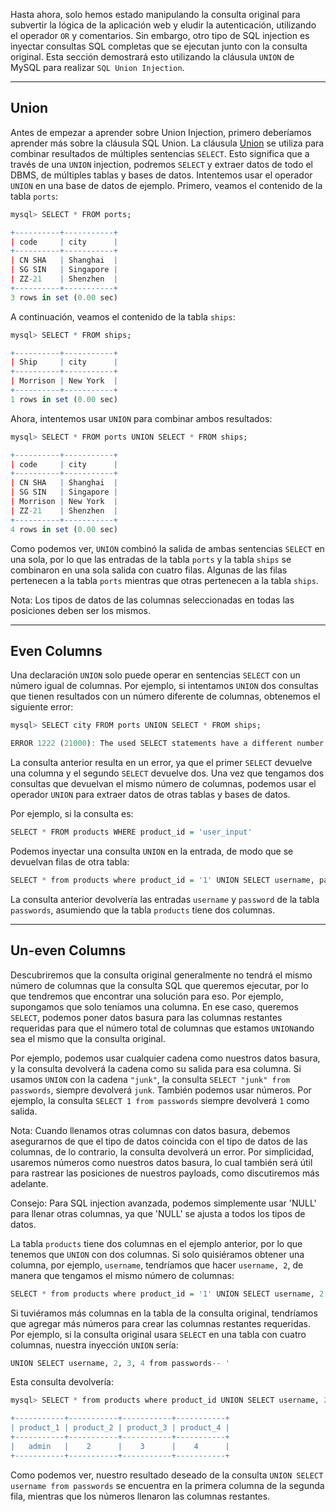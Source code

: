 Hasta ahora, solo hemos estado manipulando la consulta original para subvertir la lógica de la aplicación web y eludir la autenticación, utilizando el operador `OR` y comentarios. Sin embargo, otro tipo de SQL injection es inyectar consultas SQL completas que se ejecutan junto con la consulta original. Esta sección demostrará esto utilizando la cláusula `UNION` de MySQL para realizar `SQL Union Injection`.

---

## Union

Antes de empezar a aprender sobre Union Injection, primero deberíamos aprender más sobre la cláusula SQL Union. La cláusula [Union](https://dev.mysql.com/doc/refman/8.0/en/union.html) se utiliza para combinar resultados de múltiples sentencias `SELECT`. Esto significa que a través de una `UNION` injection, podremos `SELECT` y extraer datos de todo el DBMS, de múltiples tablas y bases de datos. Intentemos usar el operador `UNION` en una base de datos de ejemplo. Primero, veamos el contenido de la tabla `ports`:

```r
mysql> SELECT * FROM ports;

+----------+-----------+
| code     | city      |
+----------+-----------+
| CN SHA   | Shanghai  |
| SG SIN   | Singapore |
| ZZ-21    | Shenzhen  |
+----------+-----------+
3 rows in set (0.00 sec)
```

A continuación, veamos el contenido de la tabla `ships`:

```r
mysql> SELECT * FROM ships;

+----------+-----------+
| Ship     | city      |
+----------+-----------+
| Morrison | New York  |
+----------+-----------+
1 rows in set (0.00 sec)
```

Ahora, intentemos usar `UNION` para combinar ambos resultados:

```r
mysql> SELECT * FROM ports UNION SELECT * FROM ships;

+----------+-----------+
| code     | city      |
+----------+-----------+
| CN SHA   | Shanghai  |
| SG SIN   | Singapore |
| Morrison | New York  |
| ZZ-21    | Shenzhen  |
+----------+-----------+
4 rows in set (0.00 sec)
```

Como podemos ver, `UNION` combinó la salida de ambas sentencias `SELECT` en una sola, por lo que las entradas de la tabla `ports` y la tabla `ships` se combinaron en una sola salida con cuatro filas. Algunas de las filas pertenecen a la tabla `ports` mientras que otras pertenecen a la tabla `ships`.

Nota: Los tipos de datos de las columnas seleccionadas en todas las posiciones deben ser los mismos.

---

## Even Columns

Una declaración `UNION` solo puede operar en sentencias `SELECT` con un número igual de columnas. Por ejemplo, si intentamos `UNION` dos consultas que tienen resultados con un número diferente de columnas, obtenemos el siguiente error:

```r
mysql> SELECT city FROM ports UNION SELECT * FROM ships;

ERROR 1222 (21000): The used SELECT statements have a different number of columns
```

La consulta anterior resulta en un error, ya que el primer `SELECT` devuelve una columna y el segundo `SELECT` devuelve dos. Una vez que tengamos dos consultas que devuelvan el mismo número de columnas, podemos usar el operador `UNION` para extraer datos de otras tablas y bases de datos.

Por ejemplo, si la consulta es:

```r
SELECT * FROM products WHERE product_id = 'user_input'
```

Podemos inyectar una consulta `UNION` en la entrada, de modo que se devuelvan filas de otra tabla:

```r
SELECT * from products where product_id = '1' UNION SELECT username, password from passwords-- '
```

La consulta anterior devolvería las entradas `username` y `password` de la tabla `passwords`, asumiendo que la tabla `products` tiene dos columnas.

---

## Un-even Columns

Descubriremos que la consulta original generalmente no tendrá el mismo número de columnas que la consulta SQL que queremos ejecutar, por lo que tendremos que encontrar una solución para eso. Por ejemplo, supongamos que solo teníamos una columna. En ese caso, queremos `SELECT`, podemos poner datos basura para las columnas restantes requeridas para que el número total de columnas que estamos `UNION`ando sea el mismo que la consulta original.

Por ejemplo, podemos usar cualquier cadena como nuestros datos basura, y la consulta devolverá la cadena como su salida para esa columna. Si usamos `UNION` con la cadena `"junk"`, la consulta `SELECT "junk" from passwords`, siempre devolverá `junk`. También podemos usar números. Por ejemplo, la consulta `SELECT 1 from passwords` siempre devolverá `1` como salida.

Nota: Cuando llenamos otras columnas con datos basura, debemos asegurarnos de que el tipo de datos coincida con el tipo de datos de las columnas, de lo contrario, la consulta devolverá un error. Por simplicidad, usaremos números como nuestros datos basura, lo cual también será útil para rastrear las posiciones de nuestros payloads, como discutiremos más adelante.

Consejo: Para SQL injection avanzada, podemos simplemente usar 'NULL' para llenar otras columnas, ya que 'NULL' se ajusta a todos los tipos de datos.

La tabla `products` tiene dos columnas en el ejemplo anterior, por lo que tenemos que `UNION` con dos columnas. Si solo quisiéramos obtener una columna, por ejemplo, `username`, tendríamos que hacer `username, 2`, de manera que tengamos el mismo número de columnas:

```r
SELECT * from products where product_id = '1' UNION SELECT username, 2 from passwords
```

Si tuviéramos más columnas en la tabla de la consulta original, tendríamos que agregar más números para crear las columnas restantes requeridas. Por ejemplo, si la consulta original usara `SELECT` en una tabla con cuatro columnas, nuestra inyección `UNION` sería:

```r
UNION SELECT username, 2, 3, 4 from passwords-- '
```

Esta consulta devolvería:

```r
mysql> SELECT * from products where product_id UNION SELECT username, 2, 3, 4 from passwords-- '

+-----------+-----------+-----------+-----------+
| product_1 | product_2 | product_3 | product_4 |
+-----------+-----------+-----------+-----------+
|   admin   |    2      |    3      |    4      |
+-----------+-----------+-----------+-----------+
```

Como podemos ver, nuestro resultado deseado de la consulta `UNION SELECT username from passwords` se encuentra en la primera columna de la segunda fila, mientras que los números llenaron las columnas restantes.